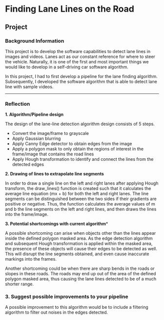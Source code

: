 # **Finding Lane Lines on the Road** 

## Project

### Background Information

This project is to develop the software capabilities to detect lane lines in images and videos. Lanes act as our constant reference for where to steer the vehicle. Naturally, it is one of the first and most important things we would like to develop in a self-driving car software algorithm.

In this project, I had to first develop a pipeline for the lane finding algorithm. Subsequently, I developed the software algorithm that is able to detect lane line with sample videos.

---

### Reflection

**1. Algorithm/Pipeline design**

The design of the lane-line detection algorithm design consists of 5 steps. 
* Convert the image/frame to grayscale
* Apply Gaussian blurring
* Apply Canny Edge detector to obtain edges from the image
* Apply a polygon mask to only obtain the regions of interest in the frame/image that contains the road lines
* Apply Hough transformation to identify and connect the lines from the detected edges

**2. Drawing of lines to extrapolate line segments**

In order to draw a single line on the left and right lanes after applying Hough transform, the draw_lines() function is created such that it calculates the average line equation (mx + b) for both the left and right lanes. The line segments can be distinguished between the two sides if their gradients are positive or negative. Thus, the function calculates the average values of m and b the line segments on the left and right lines, and then draws the lines into the frame/image.

**3. Potential shortcomings with current algorithm***

A possible shortcoming can arise when objects other than the lines appear inside the defined polygon masked area. As the edge detection algorithm and subsequent Hough transformation is applied within the masked area, the presence of these objects will cause their edges to be detected as well. This will disrupt the line segments obtained, and even cause inaccurate markings into the frames.

Another shortcoming could be when there are sharp bends in the roads or slopes in these roads. The roads may end up out of the area of the defined polygon masked area, thus causing the lane lines detected to be of a much shorter range. 

### 3. Suggest possible improvements to your pipeline

A possible improvement to this algorithm would be to include a filtering algorithm to filter out noises in the edges detected.